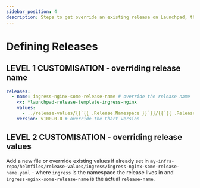 ```yaml
---
sidebar_position: 4
description: Steps to get override an existing release on Launchpad, the Kubernetes toolkit for Graph Protocol Indexers
---
```


# Defining Releases

## LEVEL 1 CUSTOMISATION - overriding release name

```yaml
releases:
  - name: ingress-nginx-some-release-name # override the release name
    <<: *launchpad-release-template-ingress-nginx
    values:
      - ../release-values/{{`{{ .Release.Namespace }}`}}/{{`{{ .Release.Name }}`}}.yaml
    version: v100.0.0 # override the Chart version
```

## LEVEL 2 CUSTOMISATION - overriding release values

Add a new file or overrride existing values if already set in  `my-infra-repo/helmfiles/release-values/ingress/ingress-nginx-some-release-name.yaml` - where `ingress` is the namespace the release lives in and `ingress-nginx-some-release-name` is the actual `release-name`.
